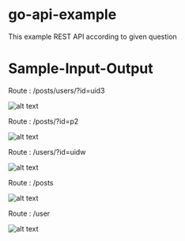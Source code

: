 # go-api-example

This example REST API according to given question

# Sample-Input-Output

Route : /posts/users/?id=uid3

![alt text](https://res.cloudinary.com/blog2345/image/upload/v1633752213/Screenshot_from_2021-10-09_09-32-38_nmffew.png)

Route : /posts/?id=p2

![alt text](https://res.cloudinary.com/blog2345/image/upload/v1633752213/Screenshot_from_2021-10-09_09-32-26_yl6dqa.png)

Route : /users/?id=uidw

![alt text](https://res.cloudinary.com/blog2345/image/upload/v1633752213/Screenshot_from_2021-10-09_09-32-20_w7dmva.png)

Route : /posts

![alt text](https://res.cloudinary.com/blog2345/image/upload/v1633752213/Screenshot_from_2021-10-09_09-32-23_rvkuw2.png)

Route : /user

![alt text](https://res.cloudinary.com/blog2345/image/upload/v1633752213/Screenshot_from_2021-10-09_09-32-14_dklnlv.png)
